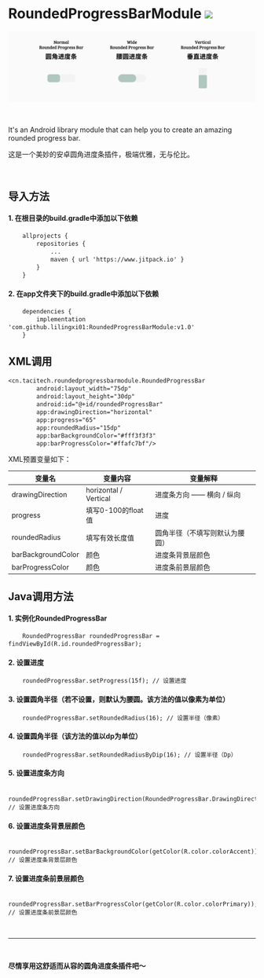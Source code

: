 # RoundedProgressBarModule [![](https://www.jitpack.io/v/lilingxi01/RoundedProgressBarModule.svg)](https://www.jitpack.io/#lilingxi01/RoundedProgressBarModule)

![image](https://github.com/lilingxi01/RoundedProgressBarModule/blob/master/pics/sample_pic_2.png)

<br>

It's an Android library module that can help you to create an amazing rounded progress bar.

这是一个美妙的安卓圆角进度条插件，极端优雅，无与伦比。

<br>

## 导入方法

#### 1. 在根目录的build.gradle中添加以下依赖

    	allprojects {
    		repositories {
    			...
    			maven { url 'https://www.jitpack.io' }
    		}
    	}

#### 2. 在app文件夹下的build.gradle中添加以下依赖

    	dependencies {
    		implementation 'com.github.lilingxi01:RoundedProgressBarModule:v1.0'
    	}

## XML调用
   	
    <cn.tacitech.roundedprogressbarmodule.RoundedProgressBar
            android:layout_width="75dp"
            android:layout_height="30dp"
            android:id="@+id/roundedProgressBar"
            app:drawingDirection="horizontal"
            app:progress="65"
            app:roundedRadius="15dp"
            app:barBackgroundColor="#fff3f3f3"
            app:barProgressColor="#ffafc7bf"/>
   	
XML预置变量如下：

| 变量名 | 变量内容 | 变量解释 |
| --- | --- | --- |
| drawingDirection | horizontal / Vertical | 进度条方向 —— 横向 / 纵向 |
| progress | 填写0-100的float值 | 进度 |
| roundedRadius | 填写有效长度值 | 圆角半径（不填写则默认为腰圆） |
| barBackgroundColor | 颜色 | 进度条背景层颜色 |
| barProgressColor | 颜色 | 进度条前景层颜色 |

## Java调用方法

#### 1. 实例化RoundedProgressBar
        
        RoundedProgressBar roundedProgressBar = findViewById(R.id.roundedProgressBar);
        
#### 2. 设置进度
        
        roundedProgressBar.setProgress(15f); // 设置进度
        
#### 3. 设置圆角半径（若不设置，则默认为腰圆。该方法的值以像素为单位）
        
        roundedProgressBar.setRoundedRadius(16); // 设置半径（像素）
        
#### 4. 设置圆角半径（该方法的值以dp为单位）
        
        roundedProgressBar.setRoundedRadiusByDip(16); // 设置半径（Dp）
        
#### 5. 设置进度条方向
        
        roundedProgressBar.setDrawingDirection(RoundedProgressBar.DrawingDirection.VERTICAL); // 设置进度条方向
        
#### 6. 设置进度条背景层颜色
        
        roundedProgressBar.setBarBackgroundColor(getColor(R.color.colorAccent)); // 设置进度条背景层颜色
        
#### 7. 设置进度条前景层颜色
        
        roundedProgressBar.setBarProgressColor(getColor(R.color.colorPrimary)); // 设置进度条前景层颜色
        
<br>

****

<br>

**尽情享用这舒适而从容的圆角进度条插件吧～**

<br>
